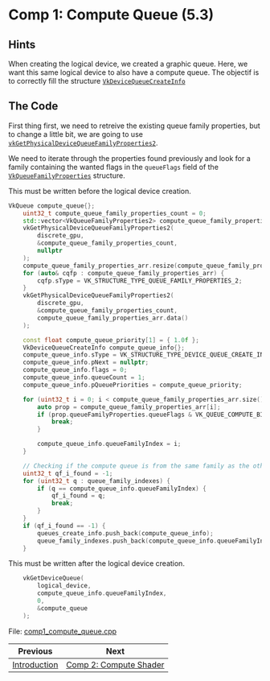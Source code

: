 # **Comp 1: Compute Queue (5.3)**
## **Hints**
When creating the logical device, we created a graphic queue. Here, we want this same logical device to also have a compute queue. The objectif is to correctly fill the structure [`VkDeviceQueueCreateInfo`](https://registry.khronos.org/vulkan/specs/1.3-extensions/html/chap5.html#devsandqueues-queue-creation)

## **The Code**
First thing first, we need to retreive the existing queue family properties, but to change a little bit, we are going to use [`vkGetPhysicalDeviceQueueFamilyProperties2`]().

We need to iterate through the properties found previously and look for a family containing the wanted flags in the `queueFlags` field of the [`VkQueueFamilyProperties`](https://registry.khronos.org/vulkan/specs/1.3-extensions/html/chap5.html#VkQueueFamilyProperties) structure.



This must be written before the logical device creation.
```C++
VkQueue compute_queue{};
	uint32_t compute_queue_family_properties_count = 0;
	std::vector<VkQueueFamilyProperties2> compute_queue_family_properties_arr;
	vkGetPhysicalDeviceQueueFamilyProperties2(
		discrete_gpu,
		&compute_queue_family_properties_count,
		nullptr
	);
	compute_queue_family_properties_arr.resize(compute_queue_family_properties_count);
	for (auto& cqfp : compute_queue_family_properties_arr) {
		cqfp.sType = VK_STRUCTURE_TYPE_QUEUE_FAMILY_PROPERTIES_2;
	}
	vkGetPhysicalDeviceQueueFamilyProperties2(
		discrete_gpu,
		&compute_queue_family_properties_count,
		compute_queue_family_properties_arr.data()
	);

	const float compute_queue_priority[1] = { 1.0f };
	VkDeviceQueueCreateInfo compute_queue_info{};
	compute_queue_info.sType = VK_STRUCTURE_TYPE_DEVICE_QUEUE_CREATE_INFO;
	compute_queue_info.pNext = nullptr;
	compute_queue_info.flags = 0;
	compute_queue_info.queueCount = 1;
	compute_queue_info.pQueuePriorities = compute_queue_priority;

	for (uint32_t i = 0; i < compute_queue_family_properties_arr.size(); i++) {
		auto prop = compute_queue_family_properties_arr[i];
		if (prop.queueFamilyProperties.queueFlags & VK_QUEUE_COMPUTE_BIT) {
			break;
		}

		compute_queue_info.queueFamilyIndex = i;
	}

    // Checking if the compute queue is from the same family as the other queues already found or not.
	uint32_t qf_i_found = -1;
	for (uint32_t q : queue_family_indexes) {
		if (q == compute_queue_info.queueFamilyIndex) {
			qf_i_found = q;
			break;
		}
	}
	if (qf_i_found == -1) {
		queues_create_info.push_back(compute_queue_info);
		queue_family_indexes.push_back(compute_queue_info.queueFamilyIndex);
	}
```

This must be written after the logical device creation.
```C++
    vkGetDeviceQueue(
		logical_device,
		compute_queue_info.queueFamilyIndex,
		0,
		&compute_queue
	);
```

File: [comp1_compute_queue.cpp](../../Code/comp1_compute_queue.cpp)

| Previous | Next |
|---|---|
| [Introduction](../../README.md) | [Comp 2: Compute Shader](comp2_compute_shader.md) |